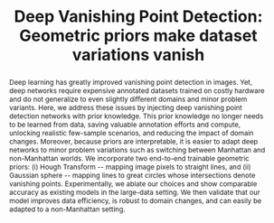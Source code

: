 ---
title: "Deep Vanishing Point Detection: Geometric priors make dataset variations vanish"
layout: publication
categories:
  - Publications
tags:
  - Vanishing Point Detection
  - Geometric Priors
  - Spherical Convolutions
  - Geometric Deep Learning
last_modified_at: 2022-03-06T17:43:47-01:00
venue: "CVPR 2022"
abstract: "Deep learning has greatly improved vanishing point detection in images. Yet, deep networks require expensive annotated datasets trained on costly hardware and do not generalize to even slightly different domains and minor problem variants. Here, we address these issues by injecting deep vanishing point detection networks with prior knowledge.  This prior knowledge no longer needs to be learned from data, saving valuable annotation efforts and compute, unlocking realistic few-sample scenarios, and reducing the impact of domain changes. Moreover, because priors are interpretable, it is easier to adapt deep networks to minor problem variations such as switching between Manhattan and non-Manhattan worlds. We incorporate two end-to-end trainable geometric priors: (i) Hough Transform -- mapping image pixels to straight lines, and (ii) Gaussian sphere -- mapping lines to great circles whose intersections denote vanishing points. Experimentally, we ablate our choices and show comparable accuracy as existing models in the large-data setting. We then validate that our model improves data efficiency, is robust to domain changes, and can easily be adapted to a non-Manhattan setting."
authors: "Y. Lin, R. Wiersma, S. L. Pintea, K. Hildebrandt, E. Eisemann and J. C. van Gemert"
type: "Article"
img: "/assets/img/publications/dvpd_feature.png"
bib: "@Article{LinDVPD2022,<br />
  &nbsp;&nbsp;author    = {Yancong Lin, Ruben Wiersma, Silvia L. Pintea, Klaus Hildebrandt, Elmar Eisemann, Jan C. van Gemert},<br />
  &nbsp;&nbsp;title     = {Deep Vanishing Point Detection: Geometric priors make dataset variations vanish},<br />
  &nbsp;&nbsp;year      = {2022}
}"
---